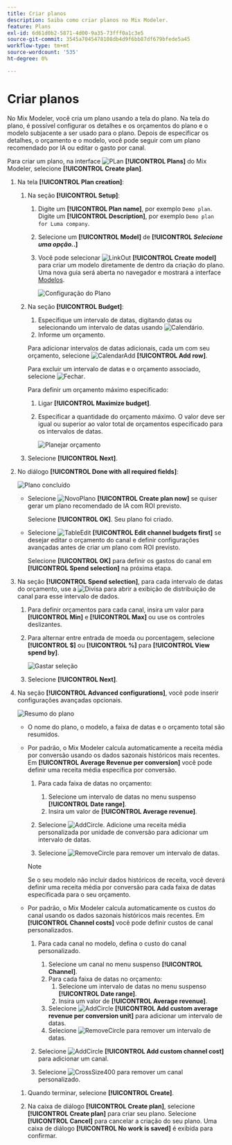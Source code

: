```yaml
---
title: Criar planos
description: Saiba como criar planos no Mix Modeler.
feature: Plans
exl-id: 6d61d0b2-5871-4d00-9a35-73fff0a1c3e5
source-git-commit: 3545a7045478108db4d9f6bb87df679bfede5a45
workflow-type: tm+mt
source-wordcount: '535'
ht-degree: 0%

---
```



# Criar planos

No Mix Modeler, você cria um plano usando a tela do plano. Na tela do plano, é possível configurar os detalhes e os orçamentos do plano e o modelo subjacente a ser usado para o plano. Depois de especificar os detalhes, o orçamento e o modelo, você pode seguir com um plano recomendado por IA ou editar o gasto por canal.

Para criar um plano, na interface ![PLan](/help/assets/icons/FileChart.svg) **[!UICONTROL Plans]** do Mix Modeler, selecione **[!UICONTROL Create plan]**.


1. Na tela **[!UICONTROL Plan creation]**:

   1. Na seção **[!UICONTROL Setup]**:

      1. Digite um **[!UICONTROL Plan name]**, por exemplo `Demo plan`. Digite um **[!UICONTROL Description]**, por exemplo `Demo plan for Luma company`.
      1. Selecione um **[!UICONTROL Model]** de **[!UICONTROL _Selecione uma opção._.]**
      1. Você pode selecionar ![LinkOut](/help/assets/icons/LinkOut.svg) **[!UICONTROL Create model]** para criar um modelo diretamente de dentro da criação do plano. Uma nova guia será aberta no navegador e mostrará a interface [Modelos](../models/overview.md).

         ![Configuração do Plano](/help/assets/plan-setup.png)

   1. Na seção **[!UICONTROL Budget]**:

      1. Especifique um intervalo de datas, digitando datas ou selecionando um intervalo de datas usando ![Calendário](/help/assets/icons/Calendar.svg).
      1. Informe um orçamento.

      Para adicionar intervalos de datas adicionais, cada um com seu orçamento, selecione ![CalendarAdd](/help/assets/icons/CalendarAdd.svg) **[!UICONTROL Add row]**.

      Para excluir um intervalo de datas e o orçamento associado, selecione ![Fechar](/help/assets/icons/Close.svg).

      Para definir um orçamento máximo especificado:

      1. Ligar **[!UICONTROL Maximize budget]**.
      1. Especificar a quantidade do orçamento máximo. O valor deve ser igual ou superior ao valor total de orçamentos especificado para os intervalos de datas.

         ![Planejar orçamento](/help/assets/plan-budget.png)

   1. Selecione **[!UICONTROL Next]**.

1. No diálogo **[!UICONTROL Done with all required fields]**:

   ![Plano concluído](/help/assets/plan-done-required-fields.png)

   * Selecione ![NovoPlano](../assets/icons/NewPlan.svg) **[!UICONTROL Create plan now]** se quiser gerar um plano recomendado de IA com ROI previsto.

     Selecione **[!UICONTROL OK]**. Seu plano foi criado.


   * Selecione ![TableEdit](/help/assets/icons/TableEdit.svg) **[!UICONTROL Edit channel budgets first]** se desejar editar o orçamento do canal e definir configurações avançadas antes de criar um plano com ROI previsto.

     Selecione **[!UICONTROL OK]** para definir os gastos do canal em **[!UICONTROL Spend selection]** na próxima etapa.



1. Na seção **[!UICONTROL Spend selection]**, para cada intervalo de datas do orçamento, use a ![Divisa](/help/assets/icons/ChevronRight.svg) para abrir a exibição de distribuição de canal para esse intervalo de dados.

   1. Para definir orçamentos para cada canal, insira um valor para **[!UICONTROL Min]** e **[!UICONTROL Max]** ou use os controles deslizantes.

   1. Para alternar entre entrada de moeda ou porcentagem, selecione **[!UICONTROL $]** ou **[!UICONTROL %]** para **[!UICONTROL View spend by]**.

      ![Gastar seleção](/help/assets/plan-spend-selection.png)

   1. Selecione **[!UICONTROL Next]**.


1. Na seção **[!UICONTROL Advanced configurations]**, você pode inserir configurações avançadas opcionais.

   ![Resumo do plano](../assets/plan-advanced-configurations.png)

   * O nome do plano, o modelo, a faixa de datas e o orçamento total são resumidos.

   * Por padrão, o Mix Modeler calcula automaticamente a receita média por conversão usando os dados sazonais históricos mais recentes. Em **[!UICONTROL Average Revenue per conversion]** você pode definir uma receita média específica por conversão.

      1. Para cada faixa de datas no orçamento:

         1. Selecione um intervalo de datas no menu suspenso **[!UICONTROL Date range]**.
         1. Insira um valor de **[!UICONTROL Average revenue]**.

      1. Selecione ![AddCircle](/help/assets/icons/AddCircle.svg). Adicione uma receita média personalizada por unidade de conversão para adicionar um intervalo de datas.
      1. Selecione ![RemoveCircle](/help/assets/icons/RemoveCircle.svg) para remover um intervalo de datas.

     >[!NOTE]
     >
     >Se o seu modelo não incluir dados históricos de receita, você deverá definir uma receita média por conversão para cada faixa de datas especificada para o seu orçamento.
     >

   * Por padrão, o Mix Modeler calcula automaticamente os custos do canal usando os dados sazonais históricos mais recentes. Em **[!UICONTROL Channel costs]** você pode definir custos de canal personalizados.

      1. Para cada canal no modelo, defina o custo do canal personalizado.

         1. Selecione um canal no menu suspenso **[!UICONTROL Channel]**.
         1. Para cada faixa de datas no orçamento:
            1. Selecione um intervalo de datas no menu suspenso **[!UICONTROL Date range]**.
            1. Insira um valor de **[!UICONTROL Average revenue]**.
         1. Selecione ![AddCircle](/help/assets/icons/AddCircle.svg) **[!UICONTROL Add custom average revenue per conversion unit]** para adicionar um intervalo de datas.
         1. Selecione ![RemoveCircle](/help/assets/icons/RemoveCircle.svg) para remover um intervalo de datas.

      1. Selecione ![AddCircle](/help/assets/icons/AddCircle.svg) **[!UICONTROL Add custom channel cost]** para adicionar um canal.
      1. Selecione ![CrossSize400](/help/assets/icons/CrossSize400.svg) para remover um canal personalizado.


   1. Quando terminar, selecione **[!UICONTROL Create]**.

   1. Na caixa de diálogo **[!UICONTROL Create plan]**, selecione **[!UICONTROL Create plan]** para criar seu plano. Selecione **[!UICONTROL Cancel]** para cancelar a criação do seu plano. Uma caixa de diálogo **[!UICONTROL No work is saved]** é exibida para confirmar.

